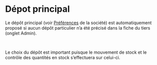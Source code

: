 # Dépot principal



Le dépôt principal (voir [Préférences](../../PreferencesGestion/2-2/OngletStocks.md) 
 de la société) est automatiquement proposé si aucun dépôt particulier 
 n’a 
 été précisé dans la fiche du tiers (onglet Admin).


 


Le choix du dépôt est important puisque le mouvement de stock et le 
 contrôle des quantités en stock s’effectuera 
 sur celui-ci.


